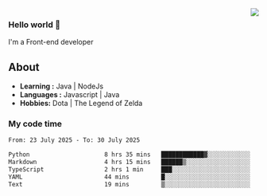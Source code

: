 <img align='right' src="https://github-readme-stats.vercel.app/api?username=jumodada&show_icons=true&theme=vue">

### Hello world 👋

I'm a Front-end developer 
    
## About
-  **Learning :** Java | NodeJs
-  **Languages :** Javascript | Java
-  **Hobbies:** Dota | The Legend of Zelda

### My code time

<!--START_SECTION:waka-->

```txt
From: 23 July 2025 - To: 30 July 2025

Python                     8 hrs 35 mins   ████████████▓░░░░░░░░░░░░   51.05 %
Markdown                   4 hrs 15 mins   ██████▒░░░░░░░░░░░░░░░░░░   25.29 %
TypeScript                 2 hrs 1 min     ███░░░░░░░░░░░░░░░░░░░░░░   12.09 %
YAML                       44 mins         █░░░░░░░░░░░░░░░░░░░░░░░░   04.44 %
Text                       19 mins         ▒░░░░░░░░░░░░░░░░░░░░░░░░   01.95 %
```

<!--END_SECTION:waka-->
